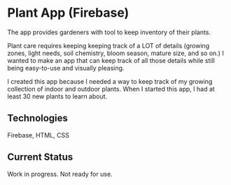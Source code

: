 # Plant App (Firebase)

The app provides gardeners with tool to keep inventory of their plants. 

Plant care requires keeping keeping track of a LOT of details (growing zones, light needs, soil chemistry, bloom season, mature size, and so on.) I wanted to make an app that can keep track of all those details while still being easy-to-use and visually pleasing.

I created this app because I needed a way to keep track of my growing collection of indoor and outdoor plants. When I started this app, I had at least 30 new plants to learn about.

## Technologies
Firebase, HTML, CSS

## Current Status
Work in progress. Not ready for use.
